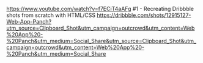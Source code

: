 https://www.youtube.com/watch?v=f7ECiT4aAFg
#1 - Recreating Dribbble shots from scratch with HTML/CSS
https://dribbble.com/shots/12915127-Web-App-Panch?utm_source=Clipboard_Shot&utm_campaign=outcrowd&utm_content=Web%20App%20-%20Panch&utm_medium=Social_Share&utm_source=Clipboard_Shot&utm_campaign=outcrowd&utm_content=Web%20App%20-%20Panch&utm_medium=Social_Share